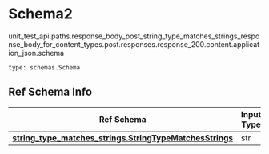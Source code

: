 # Schema2
unit_test_api.paths.response_body_post_string_type_matches_strings_response_body_for_content_types.post.responses.response_200.content.application_json.schema
```
type: schemas.Schema
```

## Ref Schema Info
Ref Schema | Input Type | Output Type
---------- | ---------- | -----------
[**string_type_matches_strings.StringTypeMatchesStrings**](../../../../../../../../components/schema/string_type_matches_strings.md) | str | str
